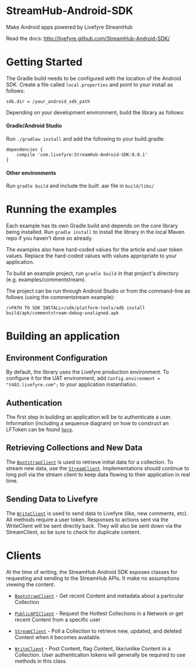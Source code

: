 StreamHub-Android-SDK
=====================

Make Android apps powered by Livefyre StreamHub

Read the docs: http://livefyre.github.com/StreamHub-Android-SDK/

# Getting Started

The Gradle build needs to be configured with the location of the Android SDK.
Create a file called `local.properties` and point to your install as follows:

    sdk.dir = /your_android_sdk_path

Depending on your development environment, build the library as follows:

#### Gradle/Android Studio

Run `./gradlew install` and add the following to your build.gradle:

    dependencies {
        compile 'com.livefyre:StreamHub-Android-SDK:0.0.1'
    }

#### Other environments

Run `gradle build` and include the built .aar file in `build/libs/`

# Running the examples

Each example has its own Gradle build and depends on the core library being installed. Run `gradle install` to install the library in the local Maven repo if you haven't done so already.

The examples also have hard-coded values for the article and user token values. Replace the hard-coded values with values appropriate to your application.

To build an example project, run `gradle build` in that project's directory (e.g. examples/commentstream).

The project can be run through Android Studio or from the command-line as follows (using the commentstream example):

    /<PATH TO SDK INSTALL>/sdk/platform-tools/adb install build/apk/commentstream-debug-unaligned.apk

# Building an application

## Environment Configuration
By default, the library uses the Livefyre production environment. To configure it for the UAT environment, add `Config.environment = "t402.livefyre.com";` to your application instantiation.

## Authentication
The first step in building an application will be to authenticate a user. Information (including a sequence diagram) on how to construct an LFToken can be found [`here`](https://github.com/Livefyre/livefyre-docs/wiki/Livefyre-authentication-token).

## Retrieving Collections and New Data
The [`BootstrapClient`](https://github.com/Livefyre/StreamHub-Android-SDK/blob/gradle/src/main/java/com/livefyre/android/core/BootstrapClient.java) is used to retrieve initial data for a collection.
To stream new data, use the [`StreamClient`](https://github.com/Livefyre/StreamHub-Android-SDK/blob/gradle/src/main/java/com/livefyre/android/core/StreamClient.java). Implementations should continue to long poll via the stream client to keep data flowing to their application in real time.

## Sending Data to Livefyre

The [`WriteClient`](https://github.com/Livefyre/StreamHub-Android-SDK/blob/gradle/src/main/java/com/livefyre/android/core/WriteClient.java) is used to send data to Livefyre (like, new comments, etc). All methods require a user token.
Responses to actions sent via the WriteClient will be sent directly back. They will also be sent down via the StreamClient, so be sure to check for duplicate content.

# Clients

At the time of writing, the StreamHub Android SDK exposes classes for requesting and sending to the StreamHub APIs. It make no assumptions viewing the content.

* [`BootstrapClient`](http://livefyre.github.com/StreamHub-Android-SDK/com/livefyre/streamhub_android_sdk/BootstrapClient.html) - Get recent Content and metadata about a particular Collection

* [`PublicAPIClient`](http://livefyre.github.com/StreamHub-Android-SDK/com/livefyre/streamhub_android_sdk/PublicAPIClient.html) - Request the Hottest Collections in a Network or get recent Content from a specific user

* [`StreamClient`](http://livefyre.github.io/StreamHub-Android-SDK/com/livefyre/streamhub_android_sdk/StreamClient.html) - Poll a Collection to retrieve new, updated, and deleted Content when it becomes available.

* [`WriteClient`](http://livefyre.github.io/StreamHub-Android-SDK/com/livefyre/streamhub_android_sdk/WriteClient.html) - Post Content, flag Content, like/unlike Content in a Collection. User authentication tokens will generally be required to use methods in this class.
